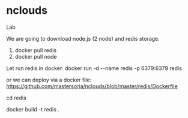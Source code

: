 # nclouds
Lab

We are going to download node.js (2 node) and redis storage.

1. docker pull redis
2. docker pull node

Let run redis in docker:
  docker run -d --name redis -p 6379:6379 redis

or we can deploy via a docker file: https://github.com/mastersoria/nclouds/blob/master/redis/Dockerfile 

 cd redis
 
 docker build -t redis .


